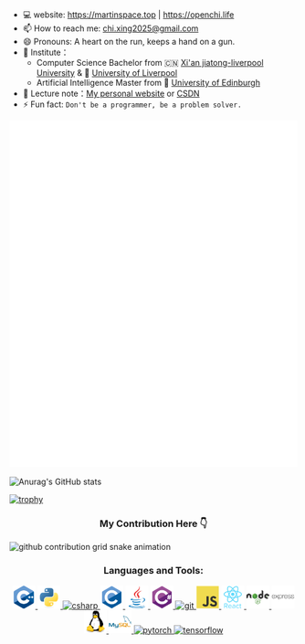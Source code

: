 - 💻 website: https://martinspace.top | https://openchi.life
- 📫 How to reach me: chi.xing2025@gmail.com
- 😄 Pronouns: A heart on the run, keeps a hand on a gun.
- 🔭 Institute：
  - Computer Science Bachelor from 🇨🇳 [Xi'an jiatong-liverpool University](https://www.xjtlu.edu.cn/en) & 🏴󠁧󠁢󠁥󠁮󠁧󠁿 [University of Liverpool](https://www.liverpool.ac.uk/)
  - Artificial Intelligence Master from 🏴󠁧󠁢󠁳󠁣󠁴󠁿 [University of Edinburgh](https://www.ed.ac.uk/)
- 🌱 Lecture note：<a href="https://martinspace.top">My personal website</a> or <a href="https://blog.csdn.net/m0_60941819?type=sub&spm=1000.2115.3001.5348" target="_blank">CSDN</a>
- ⚡ Fun fact: ```Don't be a programmer, be a problem solver.```

![Metrics](https://github.com/MartinRepo/MartinRepo/blob/main/github-metrics.svg)

![Anurag's GitHub stats](https://github-readme-stats.vercel.app/api?username=MartinRepo&show_icons=true&count_private=true&theme=radical)

[![trophy](https://github-profile-trophy.vercel.app/?username=MartinRepo&theme=onedark)](https://github.com/ryo-ma/github-profile-trophy)

<h3 align="center"> My Contribution Here 👇 </h3>
<picture>
  <source media="(prefers-color-scheme: dark)" srcset="https://raw.githubusercontent.com/MartinRepo/MartinRepo/output/github-contribution-grid-snake-dark.svg">
  <source media="(prefers-color-scheme: light)" srcset="https://raw.githubusercontent.com/MartinRepo/MartinRepo/output/github-contribution-grid-snake.svg">
  <img alt="github contribution grid snake animation" src="https://raw.githubusercontent.com/MartinRepo/MartinRepo/output/github-contribution-grid-snake.svg">
</picture align="center">

<h3 align="center">Languages and Tools:</h3>
<p align="center"> 
  <a href="https://www.w3schools.com/cpp/" target="_blank" rel="noreferrer"> <img src="https://raw.githubusercontent.com/devicons/devicon/master/icons/cplusplus/cplusplus-original.svg" alt="cplusplus" width="40" height="40"/> </a> 
  <a href="https://www.python.org" target="_blank" rel="noreferrer"> <img src="https://raw.githubusercontent.com/devicons/devicon/master/icons/python/python-original.svg" alt="python" width="40" height="40"/> </a> 
  <a href="https://www.w3schools.com/go/" target="_blank" rel="noreferrer"> <img src="https://www.vectorlogo.zone/logos/golang/golang-icon.svg" alt="csharp" width="40" height="40"/> </a> 
  <a href="https://www.cprogramming.com/" target="_blank" rel="noreferrer"> <img src="https://raw.githubusercontent.com/devicons/devicon/master/icons/c/c-original.svg" alt="c" width="40" height="40"/> </a> 
  <a href="https://www.java.com" target="_blank" rel="noreferrer"> <img src="https://raw.githubusercontent.com/devicons/devicon/master/icons/java/java-original.svg" alt="java" width="40" height="40"/> </a> 
  <a href="https://www.w3schools.com/cs/" target="_blank" rel="noreferrer"> <img src="https://raw.githubusercontent.com/devicons/devicon/master/icons/csharp/csharp-original.svg" alt="csharp" width="40" height="40"/> </a> 
  <a href="https://git-scm.com/" target="_blank" rel="noreferrer"> <img src="https://www.vectorlogo.zone/logos/git-scm/git-scm-icon.svg" alt="git" width="40" height="40"/> </a> 
  <a href="https://developer.mozilla.org/en-US/docs/Web/JavaScript" target="_blank" rel="noreferrer"> <img src="https://raw.githubusercontent.com/devicons/devicon/master/icons/javascript/javascript-original.svg" alt="javascript" width="40" height="40"/> </a> 
  <a href="https://reactjs.org/" target="_blank" rel="noreferrer"> <img src="https://raw.githubusercontent.com/devicons/devicon/master/icons/react/react-original-wordmark.svg" alt="react" width="40" height="40"/> </a> 
  <a href="https://nodejs.org" target="_blank" rel="noreferrer"> <img src="https://raw.githubusercontent.com/devicons/devicon/master/icons/nodejs/nodejs-original-wordmark.svg" alt="nodejs" width="40" height="40"/> </a>
  <a href="https://expressjs.com" target="_blank" rel="noreferrer"> <img src="https://raw.githubusercontent.com/devicons/devicon/master/icons/express/express-original-wordmark.svg" alt="express" width="40" height="40"/> </a> 
  <a href="https://www.linux.org/" target="_blank" rel="noreferrer"> <img src="https://raw.githubusercontent.com/devicons/devicon/master/icons/linux/linux-original.svg" alt="linux" width="40" height="40"/> </a> 
  <a href="https://www.mysql.com/" target="_blank" rel="noreferrer"> <img src="https://raw.githubusercontent.com/devicons/devicon/master/icons/mysql/mysql-original-wordmark.svg" alt="mysql" width="40" height="40"/> </a> 
  <a href="https://pytorch.org/" target="_blank" rel="noreferrer"> <img src="https://www.vectorlogo.zone/logos/pytorch/pytorch-icon.svg" alt="pytorch" width="40" height="40"/> </a> 
  <a href="https://www.tensorflow.org" target="_blank" rel="noreferrer"> <img src="https://www.vectorlogo.zone/logos/tensorflow/tensorflow-icon.svg" alt="tensorflow" width="40" height="40"/> </a> 
</p>
